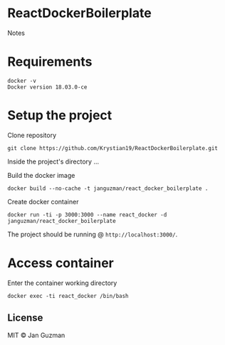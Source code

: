 # ReactDockerBoilerplate

Notes

# Requirements
```
docker -v
Docker version 18.03.0-ce
```

# Setup the project

Clone repository
```
git clone https://github.com/Krystian19/ReactDockerBoilerplate.git
```

Inside the project's directory ...

Build the docker image
```
docker build --no-cache -t janguzman/react_docker_boilerplate .
```

Create docker container
```
docker run -ti -p 3000:3000 --name react_docker -d janguzman/react_docker_boilerplate
```

The project should be running @ ```http://localhost:3000/```.

# Access container

Enter the container working directory
```
docker exec -ti react_docker /bin/bash
```

## License
MIT © Jan Guzman
